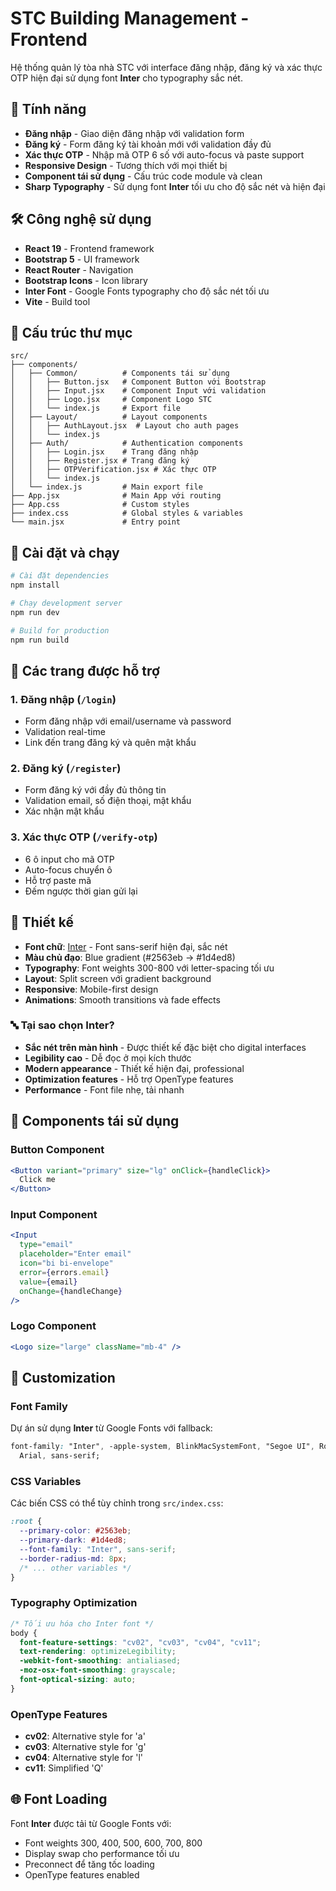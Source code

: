 # STC Building Management - Frontend

Hệ thống quản lý tòa nhà STC với interface đăng nhập, đăng ký và xác thực OTP hiện đại sử dụng font **Inter** cho typography sắc nét.

## 🌟 Tính năng

- **Đăng nhập** - Giao diện đăng nhập với validation form
- **Đăng ký** - Form đăng ký tài khoản mới với validation đầy đủ
- **Xác thực OTP** - Nhập mã OTP 6 số với auto-focus và paste support
- **Responsive Design** - Tương thích với mọi thiết bị
- **Component tái sử dụng** - Cấu trúc code module và clean
- **Sharp Typography** - Sử dụng font **Inter** tối ưu cho độ sắc nét và hiện đại

## 🛠️ Công nghệ sử dụng

- **React 19** - Frontend framework
- **Bootstrap 5** - UI framework
- **React Router** - Navigation
- **Bootstrap Icons** - Icon library
- **Inter Font** - Google Fonts typography cho độ sắc nét tối ưu
- **Vite** - Build tool

## 📁 Cấu trúc thư mục

```
src/
├── components/
│   ├── Common/          # Components tái sử dụng
│   │   ├── Button.jsx   # Component Button với Bootstrap
│   │   ├── Input.jsx    # Component Input với validation
│   │   ├── Logo.jsx     # Component Logo STC
│   │   └── index.js     # Export file
│   ├── Layout/          # Layout components
│   │   ├── AuthLayout.jsx  # Layout cho auth pages
│   │   └── index.js
│   ├── Auth/            # Authentication components
│   │   ├── Login.jsx    # Trang đăng nhập
│   │   ├── Register.jsx # Trang đăng ký
│   │   ├── OTPVerification.jsx # Xác thực OTP
│   │   └── index.js
│   └── index.js         # Main export file
├── App.jsx              # Main App với routing
├── App.css              # Custom styles
├── index.css            # Global styles & variables
└── main.jsx             # Entry point
```

## 🚀 Cài đặt và chạy

```bash
# Cài đặt dependencies
npm install

# Chạy development server
npm run dev

# Build for production
npm run build
```

## 📱 Các trang được hỗ trợ

### 1. Đăng nhập (`/login`)

- Form đăng nhập với email/username và password
- Validation real-time
- Link đến trang đăng ký và quên mật khẩu

### 2. Đăng ký (`/register`)

- Form đăng ký với đầy đủ thông tin
- Validation email, số điện thoại, mật khẩu
- Xác nhận mật khẩu

### 3. Xác thực OTP (`/verify-otp`)

- 6 ô input cho mã OTP
- Auto-focus chuyển ô
- Hỗ trợ paste mã
- Đếm ngược thời gian gửi lại

## 🎨 Thiết kế

- **Font chữ**: [Inter](https://fonts.google.com/specimen/Inter) - Font sans-serif hiện đại, sắc nét
- **Màu chủ đạo**: Blue gradient (#2563eb → #1d4ed8)
- **Typography**: Font weights 300-800 với letter-spacing tối ưu
- **Layout**: Split screen với gradient background
- **Responsive**: Mobile-first design
- **Animations**: Smooth transitions và fade effects

### 🔤 **Tại sao chọn Inter?**

- **Sắc nét trên màn hình** - Được thiết kế đặc biệt cho digital interfaces
- **Legibility cao** - Dễ đọc ở mọi kích thước
- **Modern appearance** - Thiết kế hiện đại, professional
- **Optimization features** - Hỗ trợ OpenType features
- **Performance** - Font file nhẹ, tải nhanh

## 🔧 Components tái sử dụng

### Button Component

```jsx
<Button variant="primary" size="lg" onClick={handleClick}>
  Click me
</Button>
```

### Input Component

```jsx
<Input
  type="email"
  placeholder="Enter email"
  icon="bi bi-envelope"
  error={errors.email}
  value={email}
  onChange={handleChange}
/>
```

### Logo Component

```jsx
<Logo size="large" className="mb-4" />
```

## 📝 Customization

### Font Family

Dự án sử dụng **Inter** từ Google Fonts với fallback:

```css
font-family: "Inter", -apple-system, BlinkMacSystemFont, "Segoe UI", Roboto, "Helvetica Neue",
  Arial, sans-serif;
```

### CSS Variables

Các biến CSS có thể tùy chỉnh trong `src/index.css`:

```css
:root {
  --primary-color: #2563eb;
  --primary-dark: #1d4ed8;
  --font-family: "Inter", sans-serif;
  --border-radius-md: 8px;
  /* ... other variables */
}
```

### Typography Optimization

```css
/* Tối ưu hóa cho Inter font */
body {
  font-feature-settings: "cv02", "cv03", "cv04", "cv11";
  text-rendering: optimizeLegibility;
  -webkit-font-smoothing: antialiased;
  -moz-osx-font-smoothing: grayscale;
  font-optical-sizing: auto;
}
```

### OpenType Features

- **cv02**: Alternative style for 'a'
- **cv03**: Alternative style for 'g'
- **cv04**: Alternative style for 'l'
- **cv11**: Simplified 'Q'

## 🌐 Font Loading

Font **Inter** được tải từ Google Fonts với:

- Font weights 300, 400, 500, 600, 700, 800
- Display swap cho performance tối ưu
- Preconnect để tăng tốc loading
- OpenType features enabled
